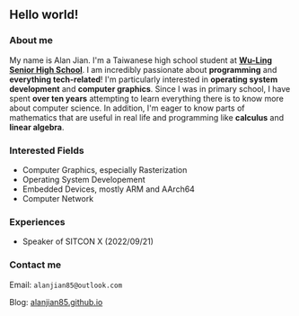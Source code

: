## Hello world!

### About me
My name is Alan Jian. I'm a Taiwanese high school student at **[Wu-Ling Senior High School](https://en.wikipedia.org/wiki/Wu-Ling_Senior_High_School)**. I am incredibly passionate about **programming** and **everything tech-related**! I'm particularly interested in **operating system development** and **computer graphics**. Since I was in primary school, I have spent **over ten years** attempting to learn everything there is to know more about computer science. In addition, I'm eager to know parts of mathematics that are useful in real life and programming like **calculus** and **linear algebra**.

### Interested Fields
* Computer Graphics, especially Rasterization
* Operating System Developement
* Embedded Devices, mostly ARM and AArch64
* Computer Network

### Experiences
* Speaker of SITCON X (2022/09/21)

### Contact me
Email: `alanjian85@outlook.com`

Blog: [alanjian85.github.io](https://alanjian85.github.io/)
